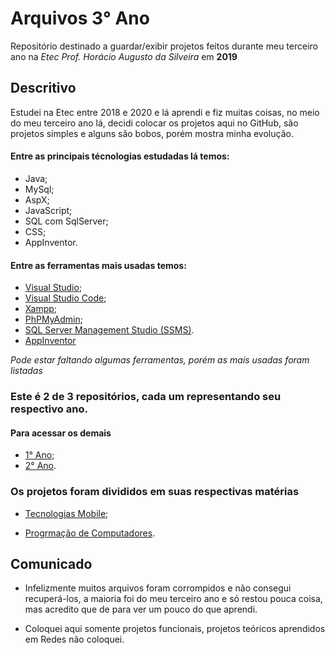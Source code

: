 # Arquivos 3° Ano 

Repositório destinado a guardar/exibir projetos feitos durante meu terceiro ano na _Etec Prof. Horácio Augusto da Silveira_ em **2019**

## Descritivo

Estudei na Etec entre 2018 e 2020 e lá aprendi e fiz muitas coisas, no meio do meu terceiro ano lá, decidi colocar os projetos aqui no GitHub, são projetos simples e alguns são bobos, porém mostra minha evolução.

#### Entre as principais técnologias estudadas lá temos:

* Java;
* MySql;
* AspX; 
* JavaScript;
* SQL com SqlServer;
* CSS;
* AppInventor.

#### Entre as ferramentas mais usadas temos:

* [Visual Studio](https://visualstudio.microsoft.com/pt-br/downloads/);
* [Visual Studio Code](https://code.visualstudio.com);
* [Xampp](https://www.apachefriends.org/pt_br/index.html);
* [PhPMyAdmin](https://www.phpmyadmin.net);
* [SQL Server Management Studio (SSMS)](https://docs.microsoft.com/pt-br/sql/ssms/download-sql-server-management-studio-ssms?view=sql-server-ver15).
* [AppInventor](http://ai2.appinventor.mit.edu/)

_Pode estar faltando algumas ferramentas, porém as mais usadas foram listadas_

### Este é 2 de 3 repositórios, cada um representando seu respectivo ano.

#### Para acessar os demais
* [1° Ano](https://github.com/SFV-CORE/ETEC1);
* [2° Ano](https://github.com/SFV-CORE/ETEC2).


### Os projetos foram divididos em suas respectivas matérias

* [Tecnologias Mobile](https://github.com/SFV-CORE/ETEC3/tree/main/Tecnologias_Mobile);

* [Progrmação de Computadores](https://github.com/SFV-CORE/ETEC3/tree/main/Programacao_computadores).


## Comunicado

* Infelizmente muitos arquivos foram corrompidos e não consegui recuperá-los, a maioria foi do meu terceiro ano e só restou pouca coisa, mas acredito que de para ver um pouco do que aprendi.

* Coloquei aqui somente projetos funcionais, projetos teóricos aprendidos em Redes não coloquei.

